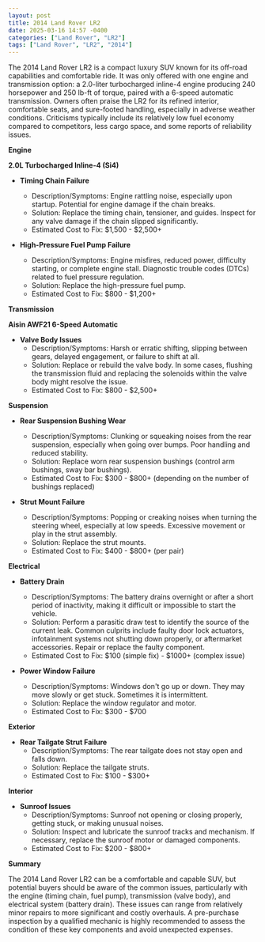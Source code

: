```yaml
---
layout: post
title: 2014 Land Rover LR2
date: 2025-03-16 14:57 -0400
categories: ["Land Rover", "LR2"]
tags: ["Land Rover", "LR2", "2014"]
---
```

The 2014 Land Rover LR2 is a compact luxury SUV known for its off-road capabilities and comfortable ride. It was only offered with one engine and transmission option: a 2.0-liter turbocharged inline-4 engine producing 240 horsepower and 250 lb-ft of torque, paired with a 6-speed automatic transmission. Owners often praise the LR2 for its refined interior, comfortable seats, and sure-footed handling, especially in adverse weather conditions. Criticisms typically include its relatively low fuel economy compared to competitors, less cargo space, and some reports of reliability issues.

**Engine**

**2.0L Turbocharged Inline-4 (Si4)**

*   **Timing Chain Failure**
    *   Description/Symptoms: Engine rattling noise, especially upon startup. Potential for engine damage if the chain breaks.
    *   Solution: Replace the timing chain, tensioner, and guides. Inspect for any valve damage if the chain slipped significantly.
    *   Estimated Cost to Fix: $1,500 - $2,500+

* **High-Pressure Fuel Pump Failure**
    *   Description/Symptoms: Engine misfires, reduced power, difficulty starting, or complete engine stall. Diagnostic trouble codes (DTCs) related to fuel pressure regulation.
    *   Solution: Replace the high-pressure fuel pump.
    *   Estimated Cost to Fix: $800 - $1,200+

**Transmission**

**Aisin AWF21 6-Speed Automatic**

*   **Valve Body Issues**
    *   Description/Symptoms: Harsh or erratic shifting, slipping between gears, delayed engagement, or failure to shift at all.
    *   Solution: Replace or rebuild the valve body. In some cases, flushing the transmission fluid and replacing the solenoids within the valve body might resolve the issue.
    *   Estimated Cost to Fix: $800 - $2,500+

**Suspension**

*   **Rear Suspension Bushing Wear**
    *   Description/Symptoms: Clunking or squeaking noises from the rear suspension, especially when going over bumps. Poor handling and reduced stability.
    *   Solution: Replace worn rear suspension bushings (control arm bushings, sway bar bushings).
    *   Estimated Cost to Fix: $300 - $800+ (depending on the number of bushings replaced)

*   **Strut Mount Failure**
    *   Description/Symptoms: Popping or creaking noises when turning the steering wheel, especially at low speeds. Excessive movement or play in the strut assembly.
    *   Solution: Replace the strut mounts.
    *   Estimated Cost to Fix: $400 - $800+ (per pair)

**Electrical**

*   **Battery Drain**
    *   Description/Symptoms: The battery drains overnight or after a short period of inactivity, making it difficult or impossible to start the vehicle.
    *   Solution: Perform a parasitic draw test to identify the source of the current leak. Common culprits include faulty door lock actuators, infotainment systems not shutting down properly, or aftermarket accessories. Repair or replace the faulty component.
    *   Estimated Cost to Fix: $100 (simple fix) - $1000+ (complex issue)

*   **Power Window Failure**
    * Description/Symptoms: Windows don't go up or down. They may move slowly or get stuck. Sometimes it is intermittent.
    * Solution: Replace the window regulator and motor.
    * Estimated Cost to Fix: $300 - $700

**Exterior**

*   **Rear Tailgate Strut Failure**
    *   Description/Symptoms: The rear tailgate does not stay open and falls down.
    *   Solution: Replace the tailgate struts.
    *   Estimated Cost to Fix: $100 - $300+

**Interior**

*   **Sunroof Issues**
    *   Description/Symptoms: Sunroof not opening or closing properly, getting stuck, or making unusual noises.
    *   Solution: Inspect and lubricate the sunroof tracks and mechanism. If necessary, replace the sunroof motor or damaged components.
    *   Estimated Cost to Fix: $200 - $800+

**Summary**

The 2014 Land Rover LR2 can be a comfortable and capable SUV, but potential buyers should be aware of the common issues, particularly with the engine (timing chain, fuel pump), transmission (valve body), and electrical system (battery drain). These issues can range from relatively minor repairs to more significant and costly overhauls. A pre-purchase inspection by a qualified mechanic is highly recommended to assess the condition of these key components and avoid unexpected expenses.

